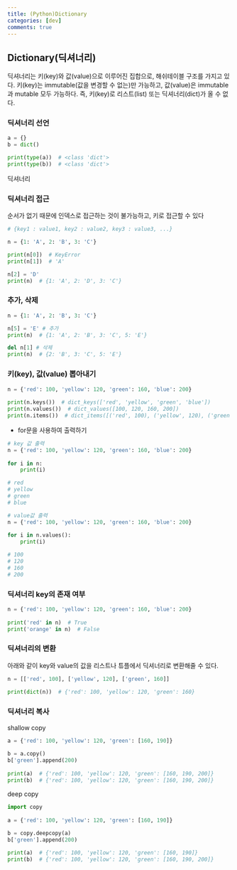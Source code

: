 ```yaml
---
title: (Python)Dictionary 
categories: [dev]
comments: true
---
```


## Dictionary(딕셔너리)
딕셔너리는 키(key)와 값(value)으로 이루어진 집합으로, 해쉬테이블 구조를 가지고 있다.
키(key)는 immutable(값을 변경할 수 없는)만 가능하고, 값(value)은 immutable과 mutable 모두 가능하다. 즉, 키(key)로 리스트(list) 또는 딕셔너리(dict)가 올 수 없다.

### 딕셔너리 선언
```python
a = {}
b = dict()

print(type(a))  # <class 'dict'>
print(type(b))  # <class 'dict'>
```
딕셔너리

### 딕셔너리 접근
순서가 없기 때문에 인덱스로 접근하는 것이 불가능하고, 키로 접근할 수 있다
```python
# {key1 : value1, key2 : value2, key3 : value3, ...}

n = {1: 'A', 2: 'B', 3: 'C'}

print(n[0])  # KeyError
print(n[1])  # 'A'

n[2] = 'D'
print(n)  # {1: 'A', 2: 'D', 3: 'C'}
```

### 추가, 삭제
```python
n = {1: 'A', 2: 'B', 3: 'C'}

n[5] = 'E' # 추가
print(n)  # {1: 'A', 2: 'B', 3: 'C', 5: 'E'}

del n[1] # 삭제
print(n)  # {2: 'B', 3: 'C', 5: 'E'}
```

### 키(key), 값(value) 뽑아내기
```python
n = {'red': 100, 'yellow': 120, 'green': 160, 'blue': 200}
  
print(n.keys())  # dict_keys(['red', 'yellow', 'green', 'blue'])
print(n.values())  # dict_values([100, 120, 160, 200])
print(n.items())  # dict_items([('red', 100), ('yellow', 120), ('green', 160), ('blue', 200)])
```  

- for문을 사용하여 출력하기
```python
# key 값 출력
n = {'red': 100, 'yellow': 120, 'green': 160, 'blue': 200}  
  
for i in n:  
    print(i)

# red
# yellow
# green
# blue
```

```python
# value값 출력
n = {'red': 100, 'yellow': 120, 'green': 160, 'blue': 200}  
  
for i in n.values():  
    print(i)

# 100
# 120
# 160
# 200
```

### 딕셔너리 key의 존재 여부
```python
n = {'red': 100, 'yellow': 120, 'green': 160, 'blue': 200}  
  
print('red' in n)  # True
print('orange' in n)  # False
```

### 딕셔너리의 변환
아래와 같이 key와 value의 값을 리스트나 튜플에서 딕셔너리로 변환해줄 수 있다.
```python
n = [['red', 100], ['yellow', 120], ['green', 160]]  
  
print(dict(n))  # {'red': 100, 'yellow': 120, 'green': 160}
```

### 딕셔너리 복사
shallow copy
```python
a = {'red': 100, 'yellow': 120, 'green': [160, 190]}  
  
b = a.copy()  
b['green'].append(200)  
  
print(a)  # {'red': 100, 'yellow': 120, 'green': [160, 190, 200]}
print(b)  # {'red': 100, 'yellow': 120, 'green': [160, 190, 200]}
```

deep copy
```python
import copy  
  
a = {'red': 100, 'yellow': 120, 'green': [160, 190]}  
  
b = copy.deepcopy(a)  
b['green'].append(200)  

print(a)  # {'red': 100, 'yellow': 120, 'green': [160, 190]}
print(b)  # {'red': 100, 'yellow': 120, 'green': [160, 190, 200]}
```

